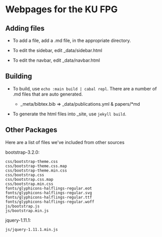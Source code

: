 Webpages for the KU FPG
=======================

## Adding files

 * To add a file, add a .md file, in the appropriate directory.

 * To edit the sidebar, edit _data/sidebar.html

 * To edit the navbar, edit _data/navbar.html

## Building

 * To build, use `echo :main build | cabal repl`.
   There are a number of .md files that are auto generated.

   * _meta/bibtex.bib => _data/publications.yml & papers/*md

 * To generate the html files into _site, use `jekyll build`.

## Other Packages

Here are a list of files we've included from other sources

bootstrap-3.2.0:

    css/bootstrap-theme.css  
    css/bootstrap-theme.css.map  
    css/bootstrap-theme.min.css  
    css/bootstrap.css  
    css/bootstrap.css.map  
    css/bootstrap.min.css  
    fonts/glyphicons-halflings-regular.eot  
    fonts/glyphicons-halflings-regular.svg  
    fonts/glyphicons-halflings-regular.ttf  
    fonts/glyphicons-halflings-regular.woff  
    js/bootstrap.js  
    js/bootstrap.min.js  

jquery-1.11.1:

    js/jquery-1.11.1.min.js











